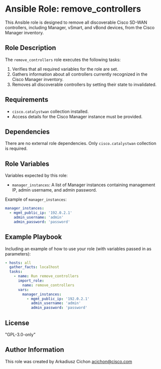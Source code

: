 # Ansible Role: remove_controllers

This Ansible role is designed to remove all discoverable Cisco SD-WAN controllers, including Manager, vSmart, and vBond devices, from the Cisco Manager inventory.

## Role Description

The `remove_controllers` role executes the following tasks:

1. Verifies that all required variables for the role are set.
2. Gathers information about all controllers currently recognized in the Cisco Manager inventory.
3. Removes all discoverable controllers by setting their state to invalidated.

## Requirements

- `cisco.catalystwan` collection installed.
- Access details for the Cisco Manager instance must be provided.

## Dependencies

There are no external role dependencies. Only `cisco.catalystwan` collection is required.


## Role Variables

Variables expected by this role:

- `manager_instances`: A list of Manager instances containing management IP, admin username, and admin password.

Example of `manager_instances`:

```yaml
manager_instances:
  - mgmt_public_ip: '192.0.2.1'
    admin_username: 'admin'
    admin_password: 'password'
```

## Example Playbook

Including an example of how to use your role (with variables passed in as parameters):

```yaml
- hosts: all
  gather_facts: localhost
  tasks:
    - name: Run remove_controllers
      import_role:
        name: remove_controllers
      vars:
        manager_instances:
          - mgmt_public_ip: '192.0.2.1'
            admin_username: 'admin'
            admin_password: 'password'
```

## License

"GPL-3.0-only"

## Author Information

This role was created by Arkadiusz Cichon <acichon@cisco.com>
